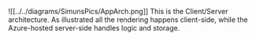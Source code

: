 <!-- Illustrate the architecture of your deployed application. Remember, you developed a client-server application. Illustrate the server component and to where it is deployed, illustrate a client component, and show how these communicate with each other. -->


![[../../diagrams/SimunsPics/AppArch.png]]
This is the Client/Server architecture.
As illustrated all the rendering happens client-side, while the Azure-hosted server-side handles logic and storage.
